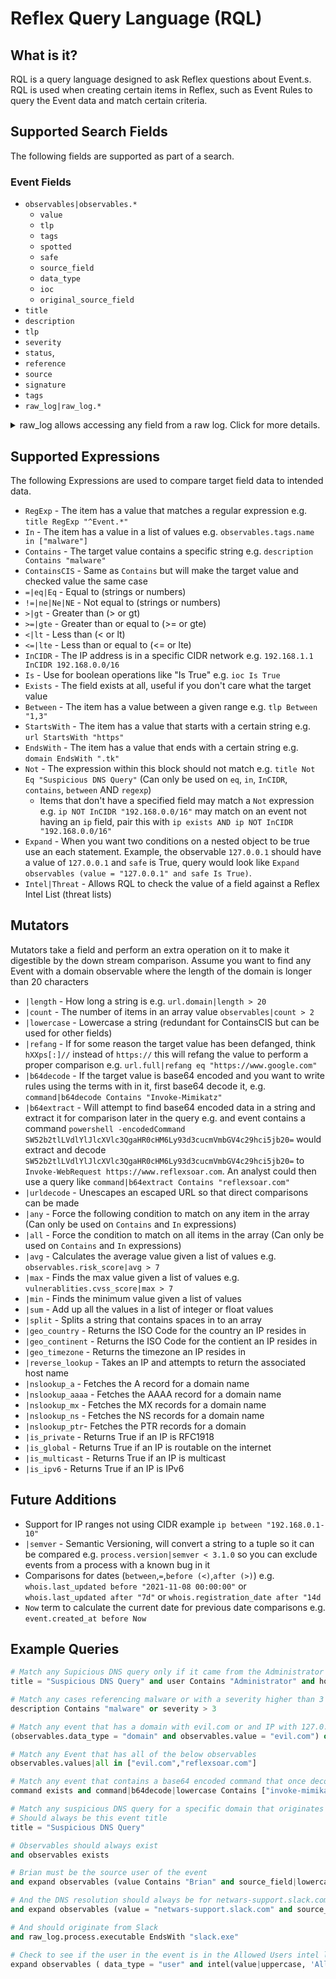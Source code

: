# Reflex Query Language (RQL)

## What is it?
RQL is a query language designed to ask Reflex questions about Event.s. RQL is used when creating certain items in Reflex, such as Event Rules to query the Event data and match certain criteria.

## Supported Search Fields
The following fields are supported as part of a search.

### Event Fields

- `observables|observables.*`
  - `value`
  - `tlp`
  - `tags`
  - `spotted`
  - `safe`
  - `source_field`
  - `data_type`
  - `ioc`
  - `original_source_field`
- `title`
- `description`
- `tlp`
- `severity`
- `status`,
- `reference`
- `source`
- `signature`
- `tags`
- `raw_log|raw_log.*`

<details>
  <summary>raw_log allows accessing any field from a raw log. Click for more details.</summary>

  The use of **raw_log** allows accessing anything in fields within the raw log to use with RQL. Consider the below event JSON.

  ```javascript

  "agent": {
    "hostname": "TESTPC",
    "name": "TESTPC",
    "id": "0a27616f-4464-4bd6-b5a0-034b87dc0931",
    "type": "winlogbeat",
    "ephemeral_id": "732cabda-454a-43ea-b548-16b2bede37b5",
    "version": "7.16.1"
  }
  "winlog": {
    "record_id": 2515101,
    "computer_name": "TESTPC.test.int",
    "process": {
      "pid": 4,
      "thread": {
        "id": 18124
      }
    }
    "event_id": "5038",
    "task":"System Integrity"
  }
  ```

  RQL could access any field above using **raw_log**. Below are a couple examples.

  ```python
  raw_log.winlog.event_id = "5038"
  raw_log.agent.name|lowercase = 'testpc'
  ```

  !!! Note
      In the example above **"5038"** requires double quotes around it as it is a string. Also, the use of **|lowercase** in the second example would allow matching a Windows hostname requires of it being uppercase or mixed case as some agents do not consistently enforce an all uppercase or lowercase computer name. If you had an issue where hostnames sometimes included a fully-qualified domain name (FQDN) and other times did not, you could use RQL similar to below.

  ```python
  raw_log.winlog.comptuer_name|lowercase = 'testpc' or raw_log.winlog.comptuer_name|lowercase = "testpc.test.int"
  ```

  Below is an example of accomplishing the same as the above RQL rule but where it is optimized to process quicker.

  ```python
  raw_log.winlog.comptuer_name|lowercase In ['testpc','testpc.test.int']
  ```

  This RQL processes faster because it only has one RQL step. Every time you use **and** or **or**, RQL breaks each part into a separate step. The former example would require running the **lowercase** mutator twice and an **=** value comparison twice and then process an **or** statement to try to find one or more matches.
</details>

## Supported Expressions
The following Expressions are used to compare target field data to intended data.

- `RegExp` - The item has a value that matches a regular expression e.g. `title RegExp "^Event.*"`
- `In` - The item has a value in a list of values e.g. `observables.tags.name in ["malware"]`
- `Contains` - The target value contains a specific string e.g. `description Contains "malware"`
- `ContainsCIS` - Same as `Contains` but will make the target value and checked value the same case
- `=|eq|Eq` - Equal to (strings or numbers)
- `!=|ne|Ne|NE` - Not equal to (strings or numbers)
- `>|gt` - Greater than (> or gt)
- `>=|gte` - Greater than or equal to (>= or gte)
- `<|lt` - Less than (< or lt)
- `<=|lte` - Less than or equal to (<= or lte)
- `InCIDR` - The IP address is in a specific CIDR network e.g. `192.168.1.1 InCIDR 192.168.0.0/16`
- `Is` - Use for boolean operations like "Is True" e.g. `ioc Is True`
- `Exists` - The field exists at all, useful if you don't care what the target value
- `Between` - The item has a value between a given range e.g. `tlp Between "1,3"`
- `StartsWith` - The item has a value that starts with a certain string e.g. `url StartsWith "https"`
- `EndsWith` - The item has a value that ends with a certain string e.g. `domain EndsWith ".tk"`
- `Not` - The expression within this block should not match e.g. `title Not Eq "Suspicious DNS Query"` (Can only be used on `eq`, `in`, `InCIDR`, `contains`, `between` AND `regexp`)
  - Items that don't have a specified field may match a `Not` expression e.g. `ip NOT InCIDR "192.168.0.0/16"` may match on an event not having an `ip` field, pair this with `ip exists AND ip NOT InCIDR "192.168.0.0/16"`
- `Expand` - When you want two conditions on a nested object to be true use an each statement. Example, the observable `127.0.0.1` should have a value of `127.0.0.1` and `safe` is True, query would look like `Expand observables (value = "127.0.0.1" and safe Is True)`.
- `Intel|Threat` - Allows RQL to check the value of a field against a Reflex Intel List (threat lists)

## Mutators
Mutators take a field and perform an extra operation on it to make it digestible by the down stream comparison.  Assume you want to find any Event with a domain observable where the length of the domain is longer than 20 characters

- `|length` - How long a string is e.g. `url.domain|length > 20`
- `|count` - The number of items in an array value `observables|count > 2`
- `|lowercase` - Lowercase a string (redundant for ContainsCIS but can be used for other fields)
- `|refang` - If for some reason the target value has been defanged, think `hXXps[:]//` instead of `https://` this will refang the value to perform a proper comparison e.g. `url.full|refang eq "https://www.google.com"`
- `|b64decode` - If the target value is base64 encoded and you want to write rules using the terms with in it, first base64 decode it, e.g. `command|b64decode Contains "Invoke-Mimikatz"`
- `|b64extract` - Will attempt to find base64 encoded data in a string and extract it for comparison later in the query e.g. and event contains a command `powershell -encodedCommand SW52b2tlLVdlYlJlcXVlc3QgaHR0cHM6Ly93d3cucmVmbGV4c29hci5jb20=` would extract and decode `SW52b2tlLVdlYlJlcXVlc3QgaHR0cHM6Ly93d3cucmVmbGV4c29hci5jb20=` to `Invoke-WebRequest https://www.reflexsoar.com`.  An analyst could then use a query like `command|b64extract Contains "reflexsoar.com"`
- `|urldecode` - Unescapes an escaped URL so that direct comparisons can be made
- `|any` - Force the following condition to match on any item in the array (Can only be used on `Contains` and `In` expressions)
- `|all` - Force the condition to match on all items in the array (Can only be used on `Contains` and `In` expressions)
- `|avg` - Calculates the average value given a list of values e.g. `observables.risk_score|avg > 7`
- `|max` - Finds the max value given a list of values e.g. `vulnerablities.cvss_score|max > 7`
- `|min` - Finds the minimum value given a list of values
- `|sum` - Add up all the values in a list of integer or float values
- `|split` - Splits a string that contains spaces in to an array
- `|geo_country` - Returns the ISO Code for the country an IP resides in
- `|geo_continent` - Returns the ISO Code for the contient an IP resides in
- `|geo_timezone` - Returns the timezone an IP resides in
- `|reverse_lookup` - Takes an IP and attempts to return the associated host name
- `|nslookup_a` - Fetches the A record for a domain name
- `|nslookup_aaaa` - Fetches the AAAA record for a domain name
- `|nslookup_mx` - Fetches the MX records for a domain name
- `|nslookup_ns` - Fetches the NS records for a domain name
- `|nslookup_ptr`- Fetches the PTR records for a domain
- `|is_private` - Returns True if an IP is RFC1918
- `|is_global` - Returns True if an IP is routable on the internet
- `|is_multicast` - Returns True if an IP is multicast
- `|is_ipv6` - Returns True if an IP is IPv6

## Future Additions

- Support for IP ranges not using CIDR example `ip between "192.168.0.1-10"`
- `|semver` - Semantic Versioning, will convert a string to a tuple so it can be compared e.g. `process.version|semver < 3.1.0` so you can exclude events from a process with a known bug in it
- Comparisons for dates (`between`,`=`,`before (<)`,`after (>)`) e.g. `whois.last_updated before "2021-11-08 00:00:00"` or `whois.last_updated after "7d"` or `whois.registration_date after "14d`
- `Now` term to calculate the current date for previous date comparisons e.g. `event.created_at before Now`


## Example Queries

```python
# Match any Supicious DNS query only if it came from the Administrator on a domain joined machine and the target observable is evil.com
title = "Suspicious DNS Query" and user Contains "Administrator" and hostname EndsWith "ad.reflexsoar.com" and (observables.data_type = "domain" and observables.value = "evil.com")
```

```python
# Match any cases referencing malware or with a severity higher than 3
description Contains "malware" or severity > 3
```

```python
# Match any event that has a domain with evil.com or and IP with 127.0.0.1
(observables.data_type = "domain" and observables.value = "evil.com") or (observables.data_type = "ip" and observables.value = "127.0.0.1")
```

```python
# Match any Event that has all of the below observables
observables.values|all in ["evil.com","reflexsoar.com"]
```

```python
# Match any event that contains a base64 encoded command that once decoded contains the following phrases
command exists and command|b64decode|lowercase Contains ["invoke-mimikatz","invoke-bloodhound","invoke-powerdump","invoke-kerberoast"]
```

```python
# Match any suspicious DNS query for a specific domain that originates from a specific user and source process 
# Should always be this event title
title = "Suspicious DNS Query"

# Observables should always exist
and observables exists

# Brian must be the source user of the event
and expand observables (value Contains "Brian" and source_field|lowercase = "winlog.event_data.user")

# And the DNS resolution should always be for netwars-support.slack.com
and expand observables (value = "netwars-support.slack.com" and source_field|lowercase = "dns.question.name")

# And should originate from Slack
and raw_log.process.executable EndsWith "slack.exe"
```

```python
# Check to see if the user in the event is in the Allowed Users intel list
expand observables ( data_type = "user" and intel(value|uppercase, 'Allowed Users'))
```
